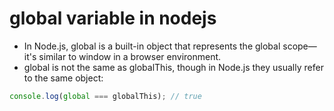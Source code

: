 # global variable in nodejs

 - In Node.js, global is a built-in object that represents the global scope— it's similar to window in a browser environment.
 - global is not the same as globalThis, though in Node.js they usually refer to the same object:
 
 ```javascript
 console.log(global === globalThis); // true
 ```


 